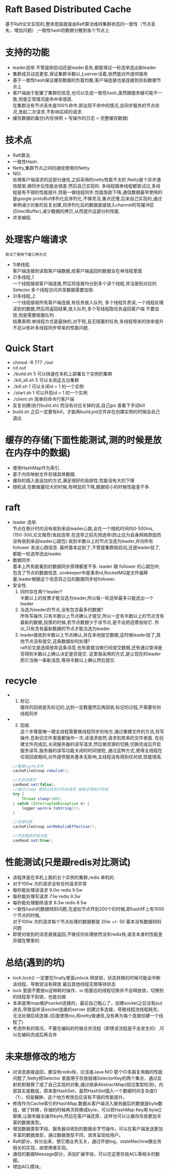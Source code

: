# Raft Based Distributed Cache
基于Raft论文实现的,整体思路就是由Raft算法维持集群状态的一致性（节点丢失，增加问题）,一致性hash将数据分散到各个节点上
# 支持的功能
* leader选举.不管是刚启动还是leader丢失,都能保证一轮选举选出新leader
* 集群成员动态更变,保证集群半数以上server活着,依然能对外提供服务
* 基于一致性hash保证缓存数据的负载均衡,客户端连接也是连接到目标数据节点上
* 客户端由于配置了集群的信息,也可以生成一致性hash,虽然跟服务器可能不一致,但是正常情况是命中率很高.<br>
  在集群没有节点丢失是100%命中,即出现不命中的情况,会同步服务的节点状况,发起二次请求,不影响后续的请求.
* 缓存数据的备份(内存快照 + 写操作的日志 = 完整缓存数据)


# 技术点
* Raft算法.
* 一致性Hash.
* Netty,集群节点之间的通信使用的Netty.
* NIO.<br>
    处理客户端请求的这部分通信,之前采用的netty性能不太好,Netty是个异步通信框架,做同步后性能会很差.然后自己实现的.
多线程跟单线程都尝试过,多线程是有不错的性能提升,但是一做线程同步,性能急剧下降,通信数据最早使用的是google protoBuf序列化反序列化,不够灵活,重点还慢,后来自己实现的,通过单例减少对象的反复创建,将序列化后的数据直接放入channel的写缓冲区(DirectBuffer),减少数据的拷贝,从而提升这部分的性能.
* 并发编程.

# 处理客户端请求
    尝试了使用下面三种方式
* 1)单线程.<br>
    客户端连接到读取客户端数据,给客户端返回的数据全在单线程里面
* 2)多线程_1.<br> 
    一个线程接收客户端连接,然后将连接均分到多个读个线程,并注册到对应的Selector.多个线程访问共享数据需要加锁.
* 3)多线程_2.<br>
    一个线程接收所有客户端连接,有任务放入队列, 多个线程负责读,一个线程处理读到的数据,然后将返回结果,放入队列,多个写线程取任务返回客户端
    不要加锁,但是需要阻塞队列.<br>
结果表明:单线程方式是最快的,对于短,且无阻塞的任务,多线程带来的效率提升不足以弥补多线程同步带来的性能问题.

# Quick Start
* chmod -R 777 ./out
* cd out
* ./build.sh 5    可以快速在本机上部署五个实例的集群
* ./kill_all.sh 5 可以关闭这五台集群
* ./kill.sh 1     可以关闭id = 1 的一个实例
* ./start.sh 1    可以开启id = 1 的一个实例
* ./client.sh     简单的命令行客户端
* 反复创建(执行build.sh) 而没有对应关掉的话,自己jps 查看下手动kill
* build.sh 之后一定要有kill，才能再build,pid文件存在创建实例的时候会自己退出

# 缓存的存储(下面性能测试,测的时候是放在内存中的数据)
* 使用HashMap作为索引.
* 基于内存映射文件存储具体数据.
* 缓存的插入是追加的方式,满足很好的局部性,性能没有大的下降
* 随机读,在数据量较大的时候,有明显的下降,数据较小的时候性能差不多.

# raft
* leader 选举.<br>
    节点在倒计时内没有收到来自leader心跳,会在一个随机时间内0-500ms,(150-300,论文推荐)发起选举,在选举之前先预选举(防止应为自身网络原因而没有收到来自leader心跳包)
    收到半数以上的节点当选为leader,并向所有follower 发送心跳信息.
    最终基本达到了,不管是集群刚启动,还是leader挂了,都能一轮选举选出leader.
* 数据同步.<br>
    基本上所有能看到的数据同步原理都差不多. leader 跟 follower 的心跳包中,包含了节点的数据信息.
    zookeeper中是事务id,RocketMQ是文件偏移量,leader根据这个信息将之后的数据同步给follower.
* 安全性.<br>
    1) 同时存在两个leader?<br>
        半数以上的投票才能当选为leader,所以每一轮选举最多只能选出一个leader
    2) 当选为leader的节点,没有包含最多的数据?<br>
        所有写操作,只有半数以上节点确认才提交,所以一定有半数以上的节点含有最新的数据,投票的时候,若节点数据少于该节点,是不会把选票投给它.
        所以,只有含有最新数据的节点才能当选为leader.
    3) leader接收到半数以上节点确认,并在本地提交数据,这时候leader挂了,其他节点没有提交,这条数据如何处理?<br>
        raft论文是选择放弃这条消息,也有直接当做已经提交数据,还有通过查询是否得到半数以上确认决定是否提交.
        这里我采用的方式,是让现在的leader把它当做一条新消息,等待半数以上确认然后提交.
# recycle
* 1) 标记.<br>
    缓存的回收是先标记的,达到一定数量然后再回收,标记的过程,不需要任何线程同步
* 2) 回收.<br>
    这个步骤是唯一跟主线程需要做线程同步的地方,通过重建文件的方法,将写操作,在新旧文件里面都操作一次,读请求依然,请求到原来的文件里面.
    在创建文件完成后,关闭服务器的读写请求,然后做资源的切换,切换完成后开启服务读写,服务器的读写功能关闭的时间很短,
    通过这种方式,使得主线程在垃圾回收期间,对外提供服务基本无影响,主线程没有用到任何锁,性能很高.
    ```java
    //重建cache文件
    cacheFileGroup.rebulid();

    //关闭读请求
    canRead.set(false);
    //通过sleep 使得正在执行的读请求,能够正常执行完成
    try {
        Thread.sleep(100);
    } catch (InterruptedException e) {
        logger.warn(e.toString());
    }
    
    //资源切换
    cacheFileGroup.setRebulidEffective();

    //开启服务的读功能
    canRead.set(true);
    ```
# 性能测试(只是跟redis对比测试)
* 该程序是在本机上跑的五个实例的集群,redis 单机的.
* 对于100w 次的请求没有任何请求异常
* 每秒能处理读请求    9.0w   redis 9.5w
* 每秒能处理写请求    7.1w   redis 9.3w
* 每秒能处理删除请求  8.3w   redis 8.5w
* 一致性hash的数据倾斜问题,在虚拟节点开到200个的时候,即hash环上有1000个节点的时候,<br>
  对于100w 次的请求每个节点处理的数据都是 20w +/- 50 基本没有数据倾斜问题
* 即使对收到的消息直接返回,不做任何处理依然没有redis快,语言本身的性能差异摆在哪里的.


# 总结(遇到的坑)
* lock.lock() 一定要在finally里面unlock 释放锁，状态转换的时候可能会中断该线程，导致锁没有释放
    最后其他线程无限等待状态
* lock 里面不要放io这种耗时操作，io 阻塞后的线程切换并不会释放锁，切换别的线程拿不到锁，也是白搞
* 本来是用map维护socket连接的，最后自己粗心了，创建socket之后没有put进去,导致监听该socket连接的server
    创建过多连接，导致线程池线程耗完，无法处理后续连接.(后面使用nio,和netty做通信,没有再为每个连接创建一个线程了)
* 考虑所有的情况，不要在编码的时候合并流程（即使该流程是不会发生的）,可以在编码完成后再合并

# 未来想修改的地方
* 对消息直接返回，都没有redis快，应该是Java NIO 那个IO多路复用器的性能问题了,Netty把Selector 里面用于存放就绪SelectorKey的两个集合，通过反射机制替换了成了自己实现的对象,通过继承AbstractMap(绕过类型检测)，内部其实是数组，原来是HashSet，虽然HashSet插入一个数据时间复杂度O（1），但是臃肿，这个地方修改后应该有不错的性能提升。
* 修改作为Cache索引的HashMap,数据从客户端流入服务器后的数据是byte数组，做了转换，存储的时候再次转换成byte，可以把HashMap Key用 byte[]替换,让服务器全操作byte,然后在客户端还原，这样也可以让缓存存放更加丰富的数据类型。
* 增加数据类型字段，服务器对收到的数据全字节操作，可以在客户端发送更加丰富的数据类型，通过数据类型不同，具体呈现给用户。
* Raft部分，拆分出来，使它跟业务无关，通过开放log，stateMachine跟业务相关的实现，由使用者实现。
* 通信的数据Meesage部分，添加扩展字段，可以在这里存放ACL等相关的数据。
* 增加ACL模块。


